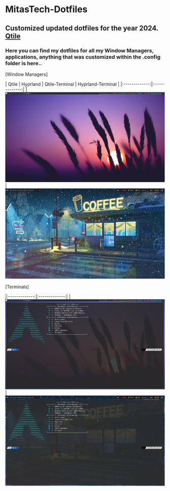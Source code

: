 # MitasTech-Dotfiles

## Customized updated dotfiles for the year 2024. [Qtile]([https://awesomewm.org/](https://qtile.org/))
### Here you can find my dotfiles for all my Window Managers, applications, anything that was customized within the .config folder is here.. 

[Window Managers]

|     Qtile   | Hyprland | Qtile-Terminal | Hyprland-Terminal |
|:-------------:|:-------------:|
|![](./Screenshots//Qtile-WM.png)|![](./Screenshots/Hyprland-2.png)

[Terminals]

|:-------------:|:-------------:|
|![](./Screenshots/Qtile-Terminal.png)|![](./Screenshots/Hyprland-1.png)
```
